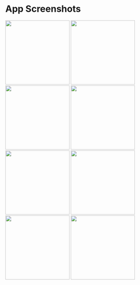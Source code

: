 # App Screenshots

<img src="https://github.com/user-attachments/assets/a62e8110-8dc4-43f6-9bcd-0e1f09bdc953" width="200"/>
<img src="https://github.com/user-attachments/assets/f887b61c-9fed-4840-914c-058678f91f77" width="200"/>
<img src="https://github.com/user-attachments/assets/e3d07b34-2c1e-488a-9f26-03b42a49ff48" width="200"/>
<img src="https://github.com/user-attachments/assets/a69bf9bf-fb12-4c8b-ae71-44759ea2d6ed" width="200"/>
<img src="https://github.com/user-attachments/assets/e6ea85bf-44e8-46a1-8800-6c52dc39d43b" width="200"/>
<img src="https://github.com/user-attachments/assets/3de89f0d-cbc5-4178-836f-abb4bebb97ef" width="200"/>
<img src="https://github.com/user-attachments/assets/5447bf6f-404f-4033-8fd9-836df5bb91ec" width="200"/>
<img src="https://github.com/user-attachments/assets/a78bc2e6-6981-49fa-bb98-d8569cbeef40" width="200"/>

